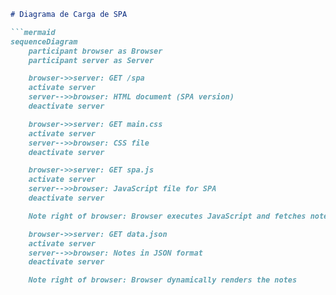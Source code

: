 

```markdown
# Diagrama de Carga de SPA

```mermaid
sequenceDiagram
    participant browser as Browser
    participant server as Server

    browser->>server: GET /spa
    activate server
    server-->>browser: HTML document (SPA version)
    deactivate server

    browser->>server: GET main.css
    activate server
    server-->>browser: CSS file
    deactivate server

    browser->>server: GET spa.js
    activate server
    server-->>browser: JavaScript file for SPA
    deactivate server

    Note right of browser: Browser executes JavaScript and fetches notes data

    browser->>server: GET data.json
    activate server
    server-->>browser: Notes in JSON format
    deactivate server

    Note right of browser: Browser dynamically renders the notes